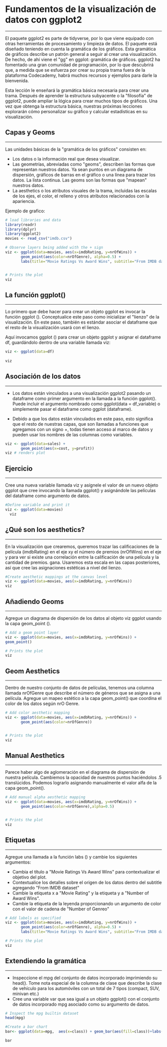 # Fundamentos de la visualización de datos con ggplot2
***
El paquete ggplot2 es parte de tidyverse, por lo que viene equipado con otras herramientas de procesamiento y limpieza de datos. El paquete está diseñado teniendo en cuenta la gramática de los gráficos. Esta gramática de gráficos describe un patrón general a seguir al crear una visualización. De hecho, de ahí viene el "gg" en ggplot: gramática de gráficos. ggplot2 ha fomentado una gran comunidad de programación, por lo que descubrirá que, a medida que se esfuerza por crear su propia trama fuera de la plataforma Codecademy, habrá muchos recursos y ejemplos para darle la bienvenida.

Esta lección le enseñará la gramática básica necesaria para crear una trama. Después de aprender la estructura subyacente o la "filosofía" de ggplot2, puede ampliar la lógica para crear muchos tipos de gráficos. Una vez que obtenga la estructura básica, nuestras próximas lecciones explorarán cómo personalizar su gráfico y calcular estadísticas en su visualización.

## Capas y Geoms
***
Las unidades básicas de la "gramática de los gráficos" consisten en:

- Los datos o la información real que desea visualizar.
- Las geometrías, abreviadas como "geoms", describen las formas que representan nuestros datos. Ya sean puntos en un diagrama de dispersión, gráficos de barras en el gráfico o una línea para trazar los datos. La lista continua. Las geoms son las formas que "mapean" nuestros datos.
- La aesthetics o los atributos visuales de la trama, incluidas las escalas de los ejes, el color, el relleno y otros atributos relacionados con la apariencia.

Ejemplo de grafico:
```r
# load libraries and data
library(readr)
library(dplyr)
library(ggplot2)
movies <- read_csv("imdb.csv")
```

```r
# Observe layers being added with the + sign
viz <- ggplot(data=movies, aes(x=imdbRating, y=nrOfWins)) +
       geom_point(aes(color=nrOfGenre), alpha=0.5) + 
       labs(title="Movie Ratings Vs Award Wins", subtitle="From IMDB dataset", y="Number of Award Wins", x="Move Rating", color = "Number of Genre")


# Prints the plot
viz
```

## La función ggplot()
***
Lo primero que debe hacer para crear un objeto ggplot es invocar la función ggplot (). Conceptualice este paso como inicializar el "lienzo" de la visualización. En este paso, también es estándar asociar el dataframe que el resto de la visualización usará con el lienzo.

Aquí invocamos ggplot () para crear un objeto ggplot y asignar el dataframe df, guardándolo dentro de una variable llamada viz:
```r
viz <- ggplot(data=df)
 
viz
```

## Asociación de los datos
***
- Los datos están vinculados a una visualización ggplot2 pasando un dataframe como primer argumento en la llamada a la función ggplot(). Puede incluir el argumento nombrado como ggplot(data = df_variable) o simplemente pasar el dataframe como ggplot (dataframe).

- Debido a que los datos están vinculados en este paso, esto significa que el resto de nuestras capas, que son llamadas a funciones que agregamos con un signo +, todas tienen acceso al marco de datos y pueden usar los nombres de las columnas como variables.

```r
viz <- ggplot(data=sales) + 
       geom_point(aes(x=cost, y=profit))
viz # renders plot
```

## Ejercicio
***
Cree una nueva variable llamada viz y asígnele el valor de un nuevo objeto ggplot que cree invocando la llamada ggplot() y asignándole las películas del dataframe como argumento de datos.
```r
#Define variable and print it
viz <- ggplot(data=movies)
  viz
```

## ¿Qué son los aesthetics?
***
En la visualización que crearemos, queremos trazar las calificaciones de la película (imdbRating) en el eje xy el número de premios (nrOfWins) en el eje y para ver si existe una correlación entre la calificación de una película y la cantidad de premios. gana. Usaremos esta escala en las capas posteriores, así que cree las asignaciones estéticas a nivel del lienzo.
```r
#Create aesthetic mappings at the canvas level
viz <- ggplot(data=movies, aes(x=imdbRating, y=nrOfWins))
viz
```

## Añadiendo Geoms
***
Agregue un diagrama de dispersión de los datos al objeto viz ggplot usando la capa geom_point ().
```r
# Add a geom point layer
viz <- ggplot(data=movies, aes(x=imdbRating, y=nrOfWins)) +
geom_point()

# Prints the plot
viz
```

## Geom Aesthetics
***
Dentro de nuestro conjunto de datos de películas, tenemos una columna llamada nrOfGenre que describe el número de géneros que se asigna a una película. Agregue un mapeo estético a la capa geom_point() que coordina el color de los datos según nrO Genre.
```r
# Add color aesthetic mapping
viz <- ggplot(data=movies, aes(x=imdbRating, y=nrOfWins)) +
       geom_point(aes(color=nrOfGenre)) 


# Prints the plot
viz
```

## Manual Aesthetics
***
Parece haber algo de aglomeración en el diagrama de dispersión de nuestra película. Cambiemos la opacidad de nuestros puntos haciéndolos .5 translúcidos. Podemos lograrlo asignando manualmente el valor alfa de la capa geom_point().
```r
# Add manual alpha aesthetic mapping
viz <- ggplot(data=movies, aes(x=imdbRating, y=nrOfWins)) +
       geom_point(aes(color=nrOfGenre),alpha=0.5) 


# Prints the plot
viz
```

## Etiquetas
***
Agregue una llamada a la función labs () y cambie los siguientes argumentos:
- Cambia el título a "Movie Ratings Vs Award Wins" para contextualizar el objetivo del plot.
- Contextualice los detalles sobre el origen de los datos dentro del subtitle agregando "From IMDB dataset"
- Cambie la etiqueta x a "Movie Rating" y la etiqueta y a "Number of Award Wins".
- Cambie la etiqueta de la leyenda proporcionando un argumento de color con el valor de cadena de "Number of Genreo"
```r
# Add labels as specified
viz <- ggplot(data=movies, aes(x=imdbRating, y=nrOfWins)) +
       geom_point(aes(color=nrOfGenre), alpha=0.5) + 
       labs(title="Movie Ratings Vs Award Wins", subtitle="From IMDB dataset", x="Movie Rating", y="Number of Award Wins", color = "Number of Genre")

# Prints the plot
viz
```

## Extendiendo la gramática
***
- Inspeccione el mpg del conjunto de datos incorporado imprimiendo su head(). Tome nota especial de la columna de clase que describe la clase de vehículo para los automóviles con un total de 7 tipos (compact, SUV, minivan etc.)
- Cree una variable var que sea igual a un objeto ggplot() con el conjunto de datos incorporado mpg asociado como su argumento de datos.
```r
# Inspect the mpg builtin dataset
head(mpg)
```

```r
#Create a bar chart
bar<- ggplot(data=mpg,  aes(x=class)) + geom_bar(aes(fill=class))+labs(title="Types of Vehicles", subtitle="From fuel economy data for popular car models (1999-2008)")

bar
```